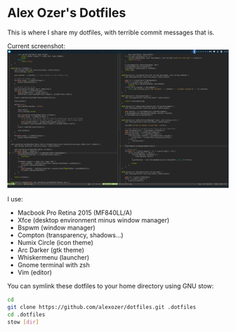 # Alex Ozer's Dotfiles

This is where I share my dotfiles, with terrible commit messages that is.

Current screenshot:
![screenshot](screenshot.png)

I use:
- Macbook Pro Retina 2015 (MF840LL/A)
- Xfce (desktop environment minus window manager)
- Bspwm (window manager)
- Compton (transparency, shadows...)
- Numix Circle (icon theme)
- Arc Darker (gtk theme)
- Whiskermenu (launcher)
- Gnome terminal with zsh
- Vim (editor)

You can symlink these dotfiles to your home directory using GNU stow:
```bash
cd
git clone https://github.com/alexozer/dotfiles.git .dotfiles
cd .dotfiles
stow [dir]
```
